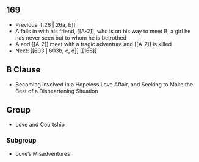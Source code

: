 ## 169
- Previous: [[26 | 26a, b]] 
- A falls in with his friend, [[A-2]], who is on his way to meet B, a girl he has never seen but to whom he is betrothed
- A and [[A-2]] meet with a tragic adventure and [[A-2]] is killed
- Next: [[603 | 603b, c, d]] [[168]] 

## B Clause
- Becoming Involved in a Hopeless Love Affair, and Seeking to Make the Best of a Disheartening Situation

## Group
- Love and Courtship

### Subgroup
- Love’s Misadventures

